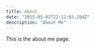 ```yaml
---
title: About
date: "2015-05-01T22:12:03.284Z"
description: "About Me"
---
```


This is the about me page.